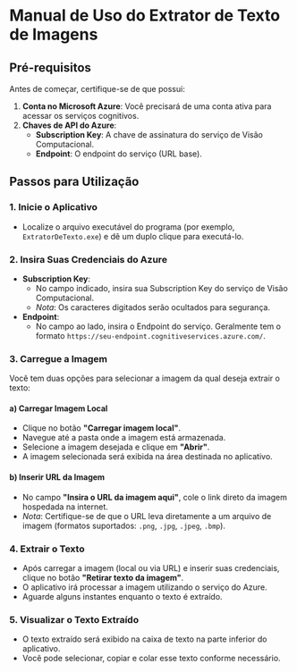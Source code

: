 # Manual de Uso do Extrator de Texto de Imagens

## Pré-requisitos

Antes de começar, certifique-se de que possui:

1. **Conta no Microsoft Azure**: Você precisará de uma conta ativa para acessar os serviços cognitivos.
2. **Chaves de API do Azure**:
   - **Subscription Key**: A chave de assinatura do serviço de Visão Computacional.
   - **Endpoint**: O endpoint do serviço (URL base).

## Passos para Utilização

### 1. Inicie o Aplicativo

- Localize o arquivo executável do programa (por exemplo, `ExtratorDeTexto.exe`) e dê um duplo clique para executá-lo.

### 2. Insira Suas Credenciais do Azure

- **Subscription Key**:
  - No campo indicado, insira sua Subscription Key do serviço de Visão Computacional.
  - *Nota*: Os caracteres digitados serão ocultados para segurança.
- **Endpoint**:
  - No campo ao lado, insira o Endpoint do serviço. Geralmente tem o formato `https://seu-endpoint.cognitiveservices.azure.com/`.

### 3. Carregue a Imagem

Você tem duas opções para selecionar a imagem da qual deseja extrair o texto:

#### a) Carregar Imagem Local

- Clique no botão **"Carregar imagem local"**.
- Navegue até a pasta onde a imagem está armazenada.
- Selecione a imagem desejada e clique em **"Abrir"**.
- A imagem selecionada será exibida na área destinada no aplicativo.

#### b) Inserir URL da Imagem

- No campo **"Insira o URL da imagem aqui"**, cole o link direto da imagem hospedada na internet.
- *Nota*: Certifique-se de que o URL leva diretamente a um arquivo de imagem (formatos suportados: `.png`, `.jpg`, `.jpeg`, `.bmp`).

### 4. Extrair o Texto

- Após carregar a imagem (local ou via URL) e inserir suas credenciais, clique no botão **"Retirar texto da imagem"**.
- O aplicativo irá processar a imagem utilizando o serviço do Azure.
- Aguarde alguns instantes enquanto o texto é extraído.

### 5. Visualizar o Texto Extraído

- O texto extraído será exibido na caixa de texto na parte inferior do aplicativo.
- Você pode selecionar, copiar e colar esse texto conforme necessário.
